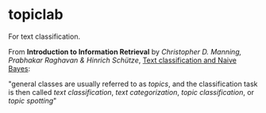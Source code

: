 # topiclab
For text classification.

From **Introduction to Information Retrieval** by _Christopher D. Manning, Prabhakar Raghavan & Hinrich Schütze_, [Text classification and Naive Bayes](http://nlp.stanford.edu/IR-book/html/htmledition/text-classification-and-naive-bayes-1.html):

"general classes are usually referred to as _topics_, and the classification task is then called _text classification_, _text categorization_, _topic classification_, or _topic spotting_"
